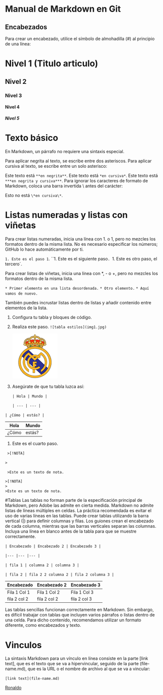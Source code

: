 # Manual de Markdown en Git

## Encabezados
Para crear un encabezado, utilice el símbolo de almohadilla (#) al principio de una línea:

# Nivel 1 (Titulo articulo)
## Nivel 2
### Nivel 3
#### Nivel 4
##### Nivel 5

# Texto básico
En Markdown, un párrafo no requiere una sintaxis especial.

Para aplicar negrita al texto, se escribe entre dos asteriscos. Para aplicar cursiva al texto, se escribe entre un solo asterisco:

Este texto está `**en negrita**`.
Este texto está `*en cursiva*`.
Este texto está `***en negrita y cursiva***`.
Para ignorar los caracteres de formato de Markdown, coloca una barra invertida \ antes del carácter:

Esto no está `\*en cursiva\*`.


# Listas numeradas y listas con viñetas

Para crear listas numeradas, inicia una línea con 1. o 1, pero no mezcles los formatos dentro de la misma lista. No es necesario especificar los números; GitHub lo hace automáticamente por ti.

`1. Este es el paso 1`.
``1. Este es el siguiente paso`.
`1. Este es otro paso, el tercero`.

Para crear listas de viñetas, inicia una línea con *, - o +, pero no mezcles los formatos dentro de la misma lista.

`* Primer elemento en una lista desordenada.`
`* Otro elemento.`
`* Aquí vamos de nuevo.`

También puedes incrustar listas dentro de listas y añadir contenido entre elementos de la lista.

1. Configura tu tabla y bloques de código.
1. Realiza este paso.
  `![tabla estilos](img1.jpg)`

    ![tabla estilos](imagenes/img1.png)

1. Asegúrate de que tu tabla luzca así:

   `| Hola | Mundo |`

    `| --- | --- |`

  `| ¿Cómo | estás? |`
  
   | Hola | Mundo |
   | --- | --- |
   | ¿Cómo | estás? |

1. Este es el cuarto paso.

  ` >[!NOTA]`

   `>`

  ` >Este es un texto de nota.`
    
    >[!NOTA]
    >
    >Este es un texto de nota.


#Tablas
Las tablas no forman parte de la especificación principal de Markdown, pero Adobe las admite en cierta medida. Markdown no admite listas de líneas múltiples en celdas. La práctica recomendada es evitar el uso de varias líneas en las tablas. Puede crear tablas utilizando la barra vertical (|) para definir columnas y filas. Los guiones crean el encabezado de cada columna, mientras que las barras verticales separan las columnas. Incluya una línea en blanco antes de la tabla para que se muestre correctamente.

``| Encabezado | Encabezado 2 | Encabezado 3 |``

``|--- |--- |--- |``

``| fila 1 | columna 2 | columna 3 |``

``| fila 2 | fila 2 2 columna 2 | fila 2 columna 3 |``

| Encabezado | Encabezado  2 | Encabezado 3 |
|-------------|------------------|-----------|
| Fila 1 Col 1 | Fila 1 Col 2 | Fila 1 Col 3 |  
| fila 2 col 2 | fila 2 col 2 | fila 2 col 3 |

Las tablas sencillas funcionan correctamente en Markdown. Sin embargo, es difícil trabajar con tablas que incluyen varios párrafos o listas dentro de una celda. Para dicho contenido, recomendamos utilizar un formato diferente, como encabezados y texto.

# Vinculos
La sintaxis Markdown para un vínculo en línea consiste en la parte [link text], que es el texto que se va a hipervincular, seguido de la parte (file-name.md), que es la URL o el nombre de archivo al que se va a vincular:

``[link text](file-name.md)``

[Ronaldo](https://www.instagram.com/cristiano/)





